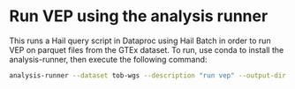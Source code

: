 # Run VEP using the analysis runner

This runs a Hail query script in Dataproc using Hail Batch in order to run VEP on parquet files from the GTEx dataset. To run, use conda to install the analysis-runner, then execute the following command:

```sh
analysis-runner --dataset tob-wgs --description "run vep" --output-dir "tob_wgs_vep/v0" --access-level main main.py --script run_vep.py --vep-version '88'
```
